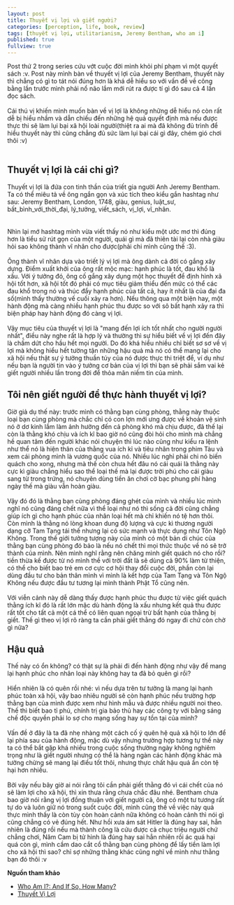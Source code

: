 ```yaml
---
layout: post
title: Thuyết vị lợi và giết người?
categories: [perception, life, book, review]
tags: [thuyết vị lợi, utilitarianism, Jeremy Bentham, who am i]
published: true
fullview: true
---
```



Post thứ 2 trong series cứu vớt cuộc đời mình khỏi phí phạm vì một quyết sách :v. Post này mình bàn về thuyết vị lợi của Jeremy Bentham, thuyết này thì chẳng có gì to tát nói đúng hơn là khá dễ hiểu so với vấn đề về công bằng lần trước mình phải nổ não lắm mới rút ra được tí gì đó sau cả 4 lần đọc sách. 
<br><br>
Cái thú vị khiến mình muốn bàn về vị lợi là không những dễ hiểu nó còn rất dễ bị hiểu nhầm và dẫn chiếu đến những hệ quả quyết định mà nếu được thực thi sẽ làm lụi bại xã hội loài người(thiệt ra ai mà đã không đủ trình để hiểu thuyết này thì cũng chẳng đủ sức làm lụi bại cái gì đây, chém gió chơi thôi :v)
<br><br>

<h2>Thuyết vị lợi là cái chi gì?</h2> 

Thuyết vị lợi là đứa con tinh thần của triết gia người Anh Jeremy Bentham. Ta có thể miêu tả về ông ngắn gọn và xúc tích theo kiểu gắn hashtag như sau: Jeremy Bentham, London, 1748, giàu, genius, luật_sư, bất_bình_với_thời_đại, lý_tưởng, viết_sách, vị_lợi, vĩ_nhân.   
<br><br>
Nhìn lại mớ hashtag mình vừa viết thấy nó như kiểu một ước mơ thì đúng hơn là tiểu sử rút gọn của một người, quái gì mà đã thiên tài lại còn nhà giàu hỏi sao không thành vĩ nhân cho được(phải chi mình cũng thế :3). 
<br><br>
Ông thành vĩ nhân dựa vào triết lý vị lợi mà ông dành cả đời có gắng xây dựng. Điểm xuất khởi của ông rất mộc mạc: hạnh phúc là tốt, đau khổ là xấu. Với ý tưởng đó, ông cố gắng xây dụng một học thuyết để định hình xã hội tốt hơn, xã hội tốt đó phải có mục tiêu giảm thiểu đến mức có thể các đau khổ trong nó và thúc đẩy hạnh phúc của tất cả, hay ít nhất là của đại đa số(mình thấy thường vế cuối xảy ra hơn). Nếu thông qua một biện hay, một hành động mà càng nhiều hạnh phúc thu được so với sô bất hạnh xảy ra thì biện pháp hay hành động đó càng vị lợi.
<br><br>
Vậy mục tiêu của thuyết vị lợi là "mang đến lợi ích tốt nhất cho người người nhất", điều này nghe rất là hợp lý và thường thì sự hiểu biết về vị lợi đến đây là chấm dứt cho hầu hết mọi người. Do đó khá hiểu nhiều chỉ biết sơ sơ về vị lợi mà không hiểu hết tường tận những hậu quả mà nó có thể mang lại cho xã hội nếu thật sự ý tưởng thuần túy của nó được thực thi triệt để, ví dụ như nếu bạn là người tin vào ý tưởng cơ bản của vị lợi thì bạn sẽ phải sắm vai kẻ giết người nhiều lần trong đời để thỏa mãn niềm tin của mình.

<h2>Tôi nên giết người để thực hành thuyết vị lợi?</h2>

Giờ giả dụ thế này: trước mình có thằng bạn cùng phòng, thằng này thuộc loại bạn cùng phòng mà chắc chỉ có con lợn mới ưng được về khoản vệ sinh nó ở dơ kinh lắm làm ảnh hưởng đến cả phòng khó mà chịu được, đã thế lại còn là thằng khó chịu và ích kĩ bao giờ nó cũng đòi hỏi cho mình mà chẳng hề quan tâm đến người khác nói chuyện thì lúc nào cũng như kiểu ra lệnh như thể nó là hiện thân của thằng vua ích kỉ và tiêu nhân trong phim Tàu và xem cái phòng mình là vương quốc của nó. Nhiều lúc nghỉ phải chi nó biến quách cho xong, nhưng mà thế còn chưa hết đâu nó cái quái là thằng này cực kì giàu chẳng hiểu sao thể loại thế mà lại được trời phú cho cái giàu sang từ trong trứng, nó chuyên dùng tiền ăn chơi cờ bạc phung phí hàng ngày thế mà giàu vẫn hoàn giàu. 
<br><br>
Vậy đó đó là thằng bạn cùng phòng đáng ghét của mình và nhiều lúc mình nghĩ nó cũng đáng chết nữa vì thể loại như nó thì sống cả đời cũng chẳng giúp ích gì cho hạnh phúc của nhân loại hết mà chỉ khiến nó tệ hơn thôi. Còn mình là thằng nó lòng khoan dung độ lượng và cực kì thương người dạng cỡ Tam Tạng tái thế nhưng lại có sức mạnh và thực dụng như Tôn Ngộ Không. Trong thế giới tưởng tượng này của mình có một bản di chúc của thằng bạn cùng phòng đó bảo là nếu nó chết thì mọi thức thuộc về nó sẽ trở thành của mình. Nên mình nghĩ rằng nên chăng mình giết quách nó cho rồi? tiền thừa kế được từ nó mình thề với trời đất là sẽ dùng cả 90% làm từ thiện, có thể cho biết bao trẻ em cơ cực cơ hội thay đổi cuộc đời, phần còn lại dùng đầu tư cho bản thân mình vì mình là kết hợp của Tam Tạng và Tôn Ngộ Không nếu được đầu tư tương lại mình thành Phật Tổ cũng nên.
<br><br>
Với viễn cảnh này dễ dàng thấy được hạnh phúc thu được từ việc giết quách thằng ích kĩ đó là rất lớn mặc dù hành động là xấu nhưng kết quả thu được rất tốt cho tất cả một cá thể có liên quan ngoại trừ bất hạnh của thằng bị giết. Thế gì theo vị lợi rõ ràng ta cần phải giết thằng đó ngay đi chứ còn chờ gì nữa? 

<h2>Hậu quả</h2>

Thế này có ổn không? có thật sự là phải đi đến hành động như vậy để mang lại hạnh phúc cho nhân loại này không hay ta đã bỏ quên gì rồi?
<br><br>
Hiển nhiên là có quên rồi nhé: vì nếu dựa trên tư tưởng là mang lại hạnh phúc toàn xã hội, vậy bao nhiêu người sẽ còn hạnh phúc nếu trường hợp thằng bạn của mình được xem như hình mẫu và được nhiều người noi theo. Thế thì biết bao tỉ phú, chính trị gia bảo thủ hay các công ty với bằng sáng chế độc quyền phải lo sợ cho mạng sống hay sự tồn tại của mình?
<br><br>
Vấn đề ở đây là ta đã nhẹ nhàng một cách cố ý quên hệ quả xã hội to lớn để lại phía sau của hành động, mặc dù vậy nhưng trường hợp tương tự thế này ta có thể bắt gặp khá nhiều trong cuộc sống thường ngày không nghiêm trọng như là giết người nhưng có thể là hàng ngàn các hành động khác mà tưởng chừng sẽ mang lại điều tốt thôi, nhưng thực chất hậu quả ẩn còn tệ hại hơn nhiều.
<br><br>
Bởi vậy nếu bây giờ ai nói rằng tôi cần phải giết thằng đó vì cái chết của nó sẽ làm lợi cho xã hội, thì xin thưa rằng chưa chắc đâu nhé. Bentham chưa bao giờ nói rằng vị lợi đồng thuận với giết người cả, ông có một tư tương rất tự do và luôn giữ nó trong suốt cuộc đời, mình cũng thế về việc này quả thực mình thấy là còn tùy còn hoàn cảnh nữa không có hoàn cảnh thì nói gì cũng chẳng có vẻ đúng hết. Như hồi xưa ám sát Hitler là đúng hay sai, hẳn nhiên là đúng rồi nếu mà thành công là cứu được cả chục triệu người chứ chẳng chơi, Năm Cam bị tử hình là đúng hay sai hẳn nhiên rồi ác quá hại quá còn gì, mình cầm dao cắt cổ thằng bạn cùng phòng để lấy tiền làm lợi cho xã hội thì sao? chỉ sợ những thằng khác cũng nghĩ về mình như thằng bạn đó thôi :v

**Nguồn tham khảo**

* <a href="https://www.google.com/webhp?sourceid=chrome-instant&ion=1&espv=2&es_th=1&ie=UTF-8#q=who%20am%20i%20if%20so%20how%20many&es_th=1">Who Am I?: And If So, How Many?</a>
* <a href="http://vi.wikisource.org/wiki/Thuy%E1%BA%BFt_v%E1%BB%8B_l%E1%BB%A3i">Thuyết Vị Lợi</a> 